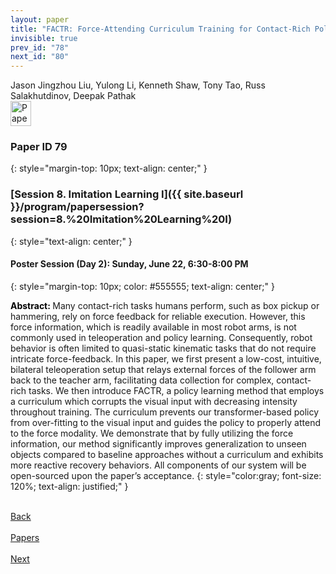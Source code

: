 ```yaml
---
layout: paper
title: "FACTR: Force-Attending Curriculum Training for Contact-Rich Policy Learning"
invisible: true
prev_id: "78"
next_id: "80"
---
```

<div class="paper-authors">
  <div class="paper-author-box">
    <div class="paper-author-name">Jason Jingzhou Liu, Yulong Li, Kenneth Shaw, Tony Tao, Russ Salakhutdinov, Deepak Pathak</div>
    <div class="paper-author-uni"></div>
  </div>
</div>

<div class="paper-pdf">
  <div>
    <a href="https://www.roboticsproceedings.org/rss21/p079.pdf" title="Download PDF" target="_blank">
      <img src="{{ site.baseurl }}/images/paper_link_cardinal_red.png" alt="Paper PDF" width="33" height="40" />
    </a>
  </div>
</div>

### Paper ID 79
{: style="margin-top: 10px; text-align: center;" }

### [Session 8. Imitation Learning I]({{ site.baseurl }}/program/papersession?session=8.%20Imitation%20Learning%20I)
{: style="text-align: center;" }

#### Poster Session (Day 2): Sunday, June 22, 6:30-8:00 PM
{: style="margin-top: 10px; color: #555555; text-align: center;" }

<b style="color: black;">Abstract: </b>Many contact-rich tasks humans perform, such as box pickup or hammering, rely on force feedback for reliable execution. However, this force information, which is readily available in most robot arms, is not commonly used in teleoperation and policy learning. Consequently, robot behavior is often limited to quasi-static kinematic tasks that do not require intricate force-feedback. In this paper, we first present a low-cost, intuitive, bilateral teleoperation setup that relays external forces of the follower arm back to the teacher arm, facilitating data collection for complex, contact-rich tasks. We then introduce FACTR, a policy learning method that employs a curriculum which corrupts the visual input with decreasing intensity throughout training. The curriculum prevents our transformer-based policy from over-fitting to the visual input and guides the policy to properly attend to the force modality. We demonstrate that by fully utilizing the force information, our method significantly improves generalization to unseen objects compared to baseline approaches without a curriculum and exhibits more reactive recovery behaviors. All components of our system will be open-sourced upon the paper’s acceptance.
{: style="color:gray; font-size: 120%; text-align: justified;" }

<div class="paper-menu">
  <div class="paper-menu-inner">
    <a href="{{ site.baseurl }}/program/papers/78/" title="Previous Paper">
            <div class="paper-menu-icon">
                <i class="fa fa-chevron-left"></i><br>
                <span class="paper-menu-label">Back</span>
            </div>
        </a>
    <a href="{{ site.baseurl }}/program/papers" title="All Papers">
      <div class="paper-menu-icon">
        <i class="fa fa-list"></i><br>
        <span class="paper-menu-label">Papers</span>
      </div>
    </a>
    <a href="{{ site.baseurl }}/program/papers/80/" title="Next Paper">
            <div class="paper-menu-icon">
                <i class="fa fa-chevron-right"></i><br>
                <span class="paper-menu-label">Next</span>
            </div>
        </a>
  </div>
</div>
